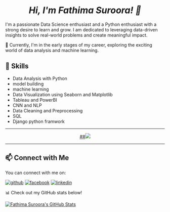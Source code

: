 <h1 align="center"><i>Hi, I'm Fathima Suroora! 👋</i></h1>

I'm a passionate Data Science enthusiast and a Python enthusiast with a strong desire to learn and grow. I am dedicated to leveraging data-driven insights to solve real-world problems and create meaningful impact. 

🌱 Currently, I'm in the early stages of my career, exploring the exciting world of data analysis and machine learning.

## 🔧 Skills

- Data Analysis with Python
- model building
- machine learning
- Data Visualization using Seaborn and Matplotlib
- Tableau and PowerBI
- CNN and NLP
- Data Cleaning and Preprocessing
- SQL
- Django python framwork
<hr>
<p align="center">
  <a href="https://skillicons.dev">
    ##<img src="https://skillicons.dev/icons?i=html,css,django,github,linux,matlab,mysql,py,r,tensorflow,atom" />
  </a>
</p>
<hr>

## 📫 Connect with Me

You can connect with me on:


[![github](https://cloud.githubusercontent.com/assets/17016297/18839843/0e06a67a-83d2-11e6-993a-b35a182500e0.png)][1]
[![facebook](https://cloud.githubusercontent.com/assets/17016297/18839836/0a06deb4-83d2-11e6-8078-1d0974af0f63.png)][2]
[![linkedin](https://cloud.githubusercontent.com/assets/17016297/18839848/0fc7e74e-83d2-11e6-8c6a-277fc9d6e067.png)][3]

[1]: https://github.com/suroora
[2]: https://www.facebook.com/profile.php?id=100021202861006
[3]: https://www.linkedin.com/in/fathima-suroora-7a6716199/





📊 Check out my GitHub stats below!

[![Fathima Suroora's GitHub Stats](https://github-readme-stats.vercel.app/api?username=suroora&show_icons=true&theme=radical)](https://github.com/anuraghazra/github-readme-stats)

<!---
suroora/suroora is a ✨ special ✨ repository because its `README.md` (this file) appears on your GitHub profile.
You can click the Preview link to take a look at your changes.
--->
